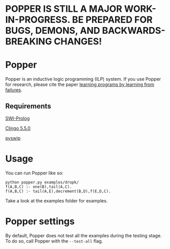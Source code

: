 # POPPER IS STILL A MAJOR WORK-IN-PROGRESS. BE PREPARED FOR BUGS, DEMONS, AND BACKWARDS-BREAKING CHANGES!


# Popper

Popper is an inductive logic programming (ILP) system.
If you use Popper for research, please cite the paper [learning programs by learning from failures](https://arxiv.org/abs/2005.02259).



## Requirements

[SWI-Prolog](https://www.swi-prolog.org)

[Clingo 5.5.0](https://potassco.org/clingo/)

[pyswip](https://pypi.org/project/pyswip/)


# Usage

You can run Popper like so:
```
python popper.py examples/dropk/
f(A,B,C) :- one(B),tail(A,C).
f(A,B,C) :- tail(A,E),decrement(B,D),f(E,D,C).
```
Take a look at the examples folder for examples.

# Popper settings

By default, Popper does not test all the examples during the testing stage. To do so, call Popper with the `--test-all` flag.
